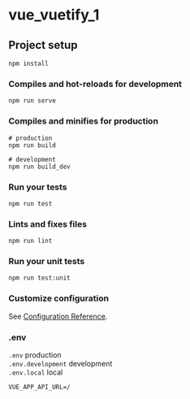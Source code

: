 # vue_vuetify_1

## Project setup
```
npm install
```

### Compiles and hot-reloads for development
```
npm run serve
```

### Compiles and minifies for production
```
# production
npm run build

# development
npm run build_dev
```

### Run your tests
```
npm run test
```

### Lints and fixes files
```
npm run lint
```

### Run your unit tests
```
npm run test:unit
```

### Customize configuration
See [Configuration Reference](https://cli.vuejs.org/config/).

### .env

`.env` production  
`.env.development` development  
`.env.local` local

    VUE_APP_API_URL=/
